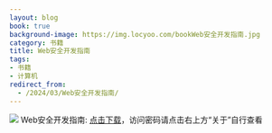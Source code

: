 ```yaml
---
layout: blog
book: true
background-image: https://img.locyoo.com/bookWeb安全开发指南.jpg
category: 书籍
title: Web安全开发指南
tags:
- 书籍
- 计算机
redirect_from:
  - /2024/03/Web安全开发指南/
---
```

![](https://img.locyoo.com/bookWeb安全开发指南.jpg)
Web安全开发指南: <a name = "ref1" href="https://url18.ctfile.com/f/50983618-1347923539-4c7774?p=3619">点击下载</a>，访问密码请点击右上方“关于”自行查看